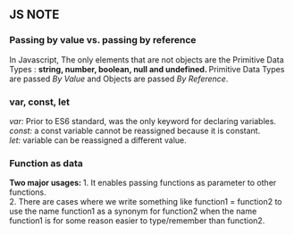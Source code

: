 <h2>JS NOTE</h2> 

<h3> Passing by value vs. passing by reference</h3>
In Javascript, The only elements that are not objects are the Primitive Data Types : 
<b>string, number, boolean, null and undefined. </b>Primitive Data Types are passed <i>By Value</i> 
and Objects are passed <i>By Reference</i>. 

<h3> var, const, let</h3>
<p> <em>var: </em>Prior to ES6 standard, was the only keyword for declaring variables.
<br> <em>const: </em>a const variable cannot be reassigned because it is constant. 
<br> <em>let: </em> variable can be reassigned a different value. </p> 

<h3> Function as data</h3>
<p> <b>Two major usages: </b> 1. It enables passing functions as parameter to other functions. 
<br> 2. There are cases where we write something like function1 = function2 to use the name function1 as a synonym for function2 when the name function1 is for some reason easier to type/remember than function2.</p>
